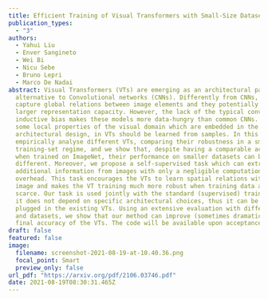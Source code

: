 ```yaml
---
title: Efficient Training of Visual Transformers with Small-Size Datasets
publication_types:
  - "3"
authors:
  - Yahui Liu
  - Enver Sangineto
  - Wei Bi
  - Nicu Sebe
  - Bruno Lepri
  - Marco De Nadai
abstract: Visual Transformers (VTs) are emerging as an architectural paradigm
  alternative to Convolutional networks (CNNs). Differently from CNNs, VTs can
  capture global relations between image elements and they potentially have a
  larger representation capacity. However, the lack of the typical convolutional
  inductive bias makes these models more data-hungry than common CNNs. In fact,
  some local properties of the visual domain which are embedded in the CNN
  architectural design, in VTs should be learned from samples. In this paper, we
  empirically analyse different VTs, comparing their robustness in a small
  training-set regime, and we show that, despite having a comparable accuracy
  when trained on ImageNet, their performance on smaller datasets can be largely
  different. Moreover, we propose a self-supervised task which can extract
  additional information from images with only a negligible computational
  overhead. This task encourages the VTs to learn spatial relations within an
  image and makes the VT training much more robust when training data are
  scarce. Our task is used jointly with the standard (supervised) training and
  it does not depend on specific architectural choices, thus it can be easily
  plugged in the existing VTs. Using an extensive evaluation with different VTs
  and datasets, we show that our method can improve (sometimes dramatically) the
  final accuracy of the VTs. The code will be available upon acceptance.
draft: false
featured: false
image:
  filename: screenshot-2021-08-19-at-10.40.36.png
  focal_point: Smart
  preview_only: false
url_pdf: "https://arxiv.org/pdf/2106.03746.pdf"
date: 2021-08-19T08:30:31.465Z
---
```

